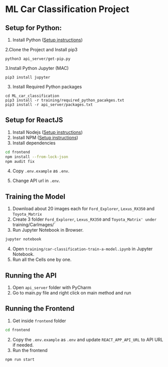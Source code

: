 # ML Car Classification Project

## Setup for Python:

1. Install Python ([Setup instructions](https://wiki.python.org/moin/BeginnersGuide))

2.Clone the Project and  Install pip3 

```
python3 api_server/get-pip.py
```

3.Install Python Jupyter (MAC)

```
pip3 install jupyter
```

3. Install Required Python packages

```
cd ML_car_classification 
pip3 install -r training/required_python_pacakges.txt
pip3 install -r api_server/packages.txt

```

## Setup for ReactJS

1. Install Nodejs ([Setup instructions](https://nodejs.org/en/download/package-manager/))
2. Install NPM ([Setup instructions](https://www.npmjs.com/get-npm))
3. Install dependencies

```bash
cd frontend
npm install --from-lock-json
npm audit fix
```

4. Copy `.env.example` as `.env`.

5. Change API url in `.env`.


## Training the Model

1. Download about 20 images each for `Ford_Explorer`, `Lexus_RX350` and `Toyota_Matrix` 
2. Create 3 folder `Ford_Explorer`, `Lexus_RX350` and  `Toyota_Matrix' under `training/CarImages/`
3. Run Jupyter Notebook in Browser.

```bash
jupyter notebook
```

4. Open `training/car-classification-train-a-model.ipynb` in Jupyter Notebook.
6. Run all the Cells one by one.

## Running the API

1. Open `api_server` folder with PyCharm 
2. Go to main.py file and right click on main method and run 

## Running the Frontend

1. Get inside `frontend` folder

```bash
cd frontend
```

2. Copy the `.env.example` as `.env` and update `REACT_APP_API_URL` to API URL if needed.
3. Run the frontend

```bash
npm run start
```
